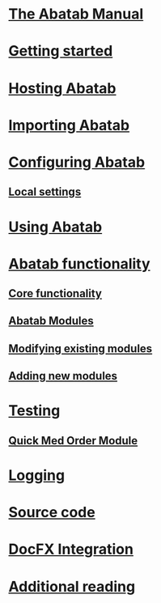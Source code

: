 # [The Abatab Manual](index.md)

# [Getting started](./GettingStarted/man-GettingStarted-Home.md)

# [Hosting Abatab](./Hosting/man-Hosting-Home.md)

# [Importing Abatab](./Importing/man-Importing-Home.md)

# [Configuring Abatab](./Configuration/man-Configuration-Home.md)

## [Local settings](./Configuration/man-Configuration-LocalSettings.md)

# [Using Abatab](./Using/man-Using-Home.md)

# [Abatab functionality](./Functionality/man-Functionality-Home.md)

## [Core functionality](./Functionality/man-Functionality-Core.md)

## [Abatab Modules](./Functionality/man-Functionality-Modules.md)

## [Modifying existing modules](./Functionality/man-Functionality-Existing.md)

## [Adding new modules](./Functionality/man-Functionality-New.md)

# [Testing](./Testing/man-Testing-Home.md)

## [Quick Med Order Module](./Testing/man-Testing-ModQuickMedOrder.md)

# [Logging](./Logging/man-Logging-Home.md)

# [Source code](./SourceCode/man-SourceCode-Home.md)

# [DocFX Integration](./DocFx/man-DocFx-Home.md)

# [Additional reading](./AdditionalInformation/man-AdditionalInformation-Home.md)
